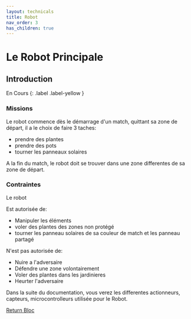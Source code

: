 ```yaml
---
layout: technicals
title: Robot
nav_order: 3
has_children: true
---
```


# Le Robot Principale

<model-viewer src="./RobotModels/Robot.gltf" ar ar-modes="webxr scene-viewer quick-look" camera-controls tone-mapping="neutral" poster="./RobotModels/Robot.webp" shadow-intensity="0" exposure="0.62" shadow-softness="0" style="display: block; margin-left: auto; margin-right: auto;">
    <div class="progress-bar hide" slot="progress-bar">
        <div class="update-bar"></div>
    </div>
</model-viewer>

## Introduction

En Cours
{: .label .label-yellow }

### Missions
Le robot commence dès le démarrage d'un match, quittant sa zone de départ, il a le choix de faire 3 taches:

- prendre des plantes
- prendre des pots 
- tourner les panneaux solaires

A la fin du match, le robot doit se trouver dans une zone differentes de sa zone de départ.

### Contraintes

Le robot

Est autorisée de:
- Manipuler les éléments
- voler des plantes des zones non protégé
- tourner les panneau solaires de sa couleur de match et les panneau partagé

N'est pas autorisée de:
- Nuire a l'adversaire
- Défendre une zone volontairement
- Voler des plantes dans les jardinieres
- Heurter l'adversaire

Dans la suite du documentation, vous verez les differentes actionneurs, capteurs, microcontrolleurs utilisée pour le Robot.

[Return Bloc](https://unimakers.fr/Docs-Unimakers-CDR-2024/)